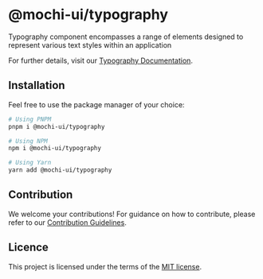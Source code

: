 # @mochi-ui/typography

Typography component encompasses a range of elements designed to represent
various text styles within an application

For further details, visit our
[Typography Documentation](https://ds.mochiui.com/?path=/docs/components-typography--docs).

## Installation

Feel free to use the package manager of your choice:

```sh
# Using PNPM
pnpm i @mochi-ui/typography

# Using NPM
npm i @mochi-ui/typography

# Using Yarn
yarn add @mochi-ui/typography
```

## Contribution

We welcome your contributions! For guidance on how to contribute, please refer
to our [Contribution Guidelines](/CONTRIBUTING.md).

## Licence

This project is licensed under the terms of the
[MIT license](https://choosealicense.com/licenses/mit/).

